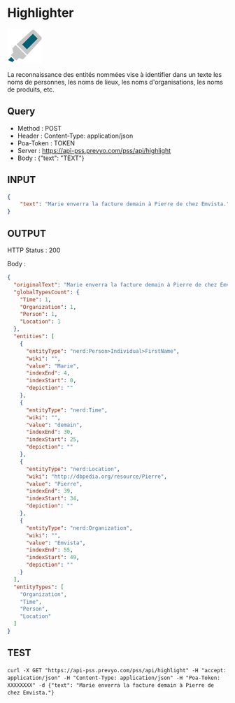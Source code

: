 Highlighter
==

<img src="../images/ic_pss_highlighter.png" alt="drawing" width="80"/>

La reconnaissance des entités nommées vise à identifier dans un texte les noms de personnes, les noms de lieux, les noms d'organisations, les noms de produits, etc.

Query
--
* Method : POST
* Header : Content-Type: application/json
* Poa-Token : TOKEN
* Server : https://api-pss.prevyo.com/pss/api/highlight
* Body : {"text": "TEXT"}

INPUT
--

```JSON
{
    "text": "Marie enverra la facture demain à Pierre de chez Emvista."
}
```

OUTPUT
--
HTTP Status : 200

Body :

```JSON
{
  "originalText": "Marie enverra la facture demain à Pierre de chez Emvista.",
  "globalTypesCount": {
    "Time": 1,
    "Organization": 1,
    "Person": 1,
    "Location": 1
  },
  "entities": [
    {
      "entityType": "nerd:Person>Individual>FirstName",
      "wiki": "",
      "value": "Marie",
      "indexEnd": 4,
      "indexStart": 0,
      "depiction": ""
    },
    {
      "entityType": "nerd:Time",
      "wiki": "",
      "value": "demain",
      "indexEnd": 30,
      "indexStart": 25,
      "depiction": ""
    },
    {
      "entityType": "nerd:Location",
      "wiki": "http://dbpedia.org/resource/Pierre",
      "value": "Pierre",
      "indexEnd": 39,
      "indexStart": 34,
      "depiction": ""
    },
    {
      "entityType": "nerd:Organization",
      "wiki": "",
      "value": "Emvista",
      "indexEnd": 55,
      "indexStart": 49,
      "depiction": ""
    }
  ],
  "entityTypes": [
    "Organization",
    "Time",
    "Person",
    "Location"
  ]
}
```

TEST
--

`curl -X GET "https://api-pss.prevyo.com/pss/api/highlight" -H "accept: application/json" -H "Content-Type: application/json" -H "Poa-Token: XXXXXXXX" -d {"text": "Marie enverra la facture demain à Pierre de chez Emvista."}` 
